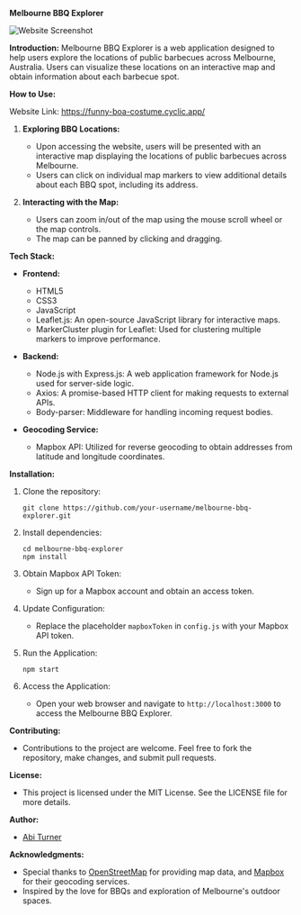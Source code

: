 **Melbourne BBQ Explorer**

![Website Screenshot](https://private-user-images.githubusercontent.com/117294682/317399759-707e521f-a119-4f27-add1-c908d48c9854.png?jwt=eyJhbGciOiJIUzI1NiIsInR5cCI6IkpXVCJ9.eyJpc3MiOiJnaXRodWIuY29tIiwiYXVkIjoicmF3LmdpdGh1YnVzZXJjb250ZW50LmNvbSIsImtleSI6ImtleTUiLCJleHAiOjE3MTE1NjQ5MzMsIm5iZiI6MTcxMTU2NDYzMywicGF0aCI6Ii8xMTcyOTQ2ODIvMzE3Mzk5NzU5LTcwN2U1MjFmLWExMTktNGYyNy1hZGQxLWM5MDhkNDhjOTg1NC5wbmc_WC1BbXotQWxnb3JpdGhtPUFXUzQtSE1BQy1TSEEyNTYmWC1BbXotQ3JlZGVudGlhbD1BS0lBVkNPRFlMU0E1M1BRSzRaQSUyRjIwMjQwMzI3JTJGdXMtZWFzdC0xJTJGczMlMkZhd3M0X3JlcXVlc3QmWC1BbXotRGF0ZT0yMDI0MDMyN1QxODM3MTNaJlgtQW16LUV4cGlyZXM9MzAwJlgtQW16LVNpZ25hdHVyZT0xOTdkZDQ4MGMyNTU3ODM5MmY3NTE0NjA4YWU4YmIzY2YyZTU1NzI4YWJlZTY3YzcxMWE0NzEzODljNTk2MzdjJlgtQW16LVNpZ25lZEhlYWRlcnM9aG9zdCZhY3Rvcl9pZD0wJmtleV9pZD0wJnJlcG9faWQ9MCJ9.pI78u0NuC7xovpxOq0LAmQx4MuNVu4HhoeKDGFxGVUg)

**Introduction:**
Melbourne BBQ Explorer is a web application designed to help users explore the locations of public barbecues across Melbourne, Australia. Users can visualize these locations on an interactive map and obtain information about each barbecue spot.

**How to Use:**


Website Link: <https://funny-boa-costume.cyclic.app/>

1. **Exploring BBQ Locations:**
   - Upon accessing the website, users will be presented with an interactive map displaying the locations of public barbecues across Melbourne.
   - Users can click on individual map markers to view additional details about each BBQ spot, including its address.

2. **Interacting with the Map:**
   - Users can zoom in/out of the map using the mouse scroll wheel or the map controls.
   - The map can be panned by clicking and dragging.

**Tech Stack:**

- **Frontend:**
  - HTML5
  - CSS3
  - JavaScript
  - Leaflet.js: An open-source JavaScript library for interactive maps.
  - MarkerCluster plugin for Leaflet: Used for clustering multiple markers to improve performance.

- **Backend:**
  - Node.js with Express.js: A web application framework for Node.js used for server-side logic.
  - Axios: A promise-based HTTP client for making requests to external APIs.
  - Body-parser: Middleware for handling incoming request bodies.
  
- **Geocoding Service:**
  - Mapbox API: Utilized for reverse geocoding to obtain addresses from latitude and longitude coordinates.

**Installation:**

1. Clone the repository:

   ```
   git clone https://github.com/your-username/melbourne-bbq-explorer.git
   ```

2. Install dependencies:

   ```
   cd melbourne-bbq-explorer
   npm install
   ```

3. Obtain Mapbox API Token:
   - Sign up for a Mapbox account and obtain an access token.

4. Update Configuration:
   - Replace the placeholder `mapboxToken` in `config.js` with your Mapbox API token.

5. Run the Application:

   ```
   npm start
   ```

6. Access the Application:
   - Open your web browser and navigate to `http://localhost:3000` to access the Melbourne BBQ Explorer.

**Contributing:**

- Contributions to the project are welcome. Feel free to fork the repository, make changes, and submit pull requests.

**License:**

- This project is licensed under the MIT License. See the LICENSE file for more details.

**Author:**

- [Abi Turner](https://github.com/Abi-Turner)

**Acknowledgments:**

- Special thanks to [OpenStreetMap](https://www.openstreetmap.org) for providing map data, and [Mapbox](https://www.mapbox.com) for their geocoding services.
- Inspired by the love for BBQs and exploration of Melbourne's outdoor spaces.
